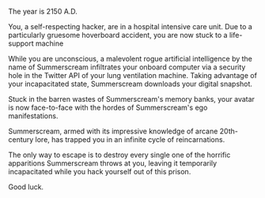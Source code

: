 The year is 2150 A.D.

You, a self-respecting hacker, are in a hospital intensive care unit.
Due to a particularly gruesome hoverboard
accident, you are now stuck to a life-support machine

While you are unconscious, a malevolent rogue artificial intelligence by the
name of Summerscream infiltrates your onboard computer via a security hole
in the Twitter API of your lung ventilation machine.
Taking advantage of your incapacitated state, Summerscream downloads your
digital snapshot.

Stuck in the barren wastes of Summerscream's memory banks, your
avatar is now face-to-face with the hordes of Summerscream's ego
manifestations.

Summerscream, armed with its impressive knowledge of arcane 20th-century lore,
has trapped you in an infinite cycle of reincarnations.

The only way to escape is to destroy every single one of the horrific
apparitions Summerscream throws at you, leaving it temporarily incapacitated
while you hack yourself out of this prison.

Good luck.